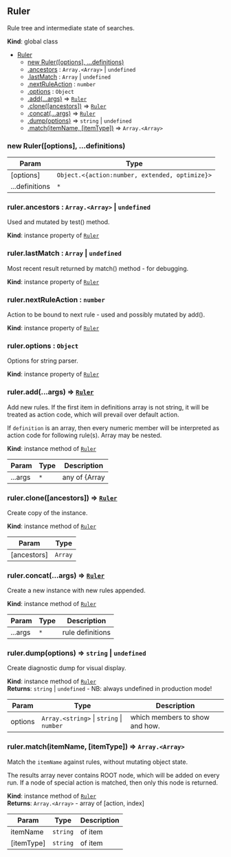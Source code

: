 <a name="Ruler"></a>

## Ruler
Rule tree and intermediate state of searches.

**Kind**: global class  

* [Ruler](#Ruler)
    * [new Ruler([options], ...definitions)](#new_Ruler_new)
    * [.ancestors](#Ruler+ancestors) : <code>Array.&lt;Array&gt;</code> \| <code>undefined</code>
    * [.lastMatch](#Ruler+lastMatch) : <code>Array</code> \| <code>undefined</code>
    * [.nextRuleAction](#Ruler+nextRuleAction) : <code>number</code>
    * [.options](#Ruler+options) : <code>Object</code>
    * [.add(...args)](#Ruler+add) ⇒ [<code>Ruler</code>](#Ruler)
    * [.clone([ancestors])](#Ruler+clone) ⇒ [<code>Ruler</code>](#Ruler)
    * [.concat(...args)](#Ruler+concat) ⇒ [<code>Ruler</code>](#Ruler)
    * [.dump(options)](#Ruler+dump) ⇒ <code>string</code> \| <code>undefined</code>
    * [.match(itemName, [itemType])](#Ruler+match) ⇒ <code>Array.&lt;Array&gt;</code>

<a name="new_Ruler_new"></a>

### new Ruler([options], ...definitions)

| Param | Type |
| --- | --- |
| [options] | <code>Object.&lt;{action:number, extended, optimize}&gt;</code> | 
| ...definitions | <code>\*</code> | 

<a name="Ruler+ancestors"></a>

### ruler.ancestors : <code>Array.&lt;Array&gt;</code> \| <code>undefined</code>
Used and mutated by test() method.

**Kind**: instance property of [<code>Ruler</code>](#Ruler)  
<a name="Ruler+lastMatch"></a>

### ruler.lastMatch : <code>Array</code> \| <code>undefined</code>
Most recent result returned by match() method - for debugging.

**Kind**: instance property of [<code>Ruler</code>](#Ruler)  
<a name="Ruler+nextRuleAction"></a>

### ruler.nextRuleAction : <code>number</code>
Action to be bound to next rule - used and possibly mutated by add().

**Kind**: instance property of [<code>Ruler</code>](#Ruler)  
<a name="Ruler+options"></a>

### ruler.options : <code>Object</code>
Options for string parser.

**Kind**: instance property of [<code>Ruler</code>](#Ruler)  
<a name="Ruler+add"></a>

### ruler.add(...args) ⇒ [<code>Ruler</code>](#Ruler)
Add new rules. If the first item in definitions array is not string,
it will be treated as action code, which will prevail over default action.

If `definition` is an array, then every numeric member will be interpreted as
action code for following rule(s). Array may be nested.

**Kind**: instance method of [<code>Ruler</code>](#Ruler)  

| Param | Type | Description |
| --- | --- | --- |
| ...args | <code>\*</code> | any of {Array|Ruler|number|string} |

<a name="Ruler+clone"></a>

### ruler.clone([ancestors]) ⇒ [<code>Ruler</code>](#Ruler)
Create copy of the instance.

**Kind**: instance method of [<code>Ruler</code>](#Ruler)  

| Param | Type |
| --- | --- |
| [ancestors] | <code>Array</code> | 

<a name="Ruler+concat"></a>

### ruler.concat(...args) ⇒ [<code>Ruler</code>](#Ruler)
Create a new instance with new rules appended.

**Kind**: instance method of [<code>Ruler</code>](#Ruler)  

| Param | Type | Description |
| --- | --- | --- |
| ...args | <code>\*</code> | rule definitions |

<a name="Ruler+dump"></a>

### ruler.dump(options) ⇒ <code>string</code> \| <code>undefined</code>
Create diagnostic dump for visual display.

**Kind**: instance method of [<code>Ruler</code>](#Ruler)  
**Returns**: <code>string</code> \| <code>undefined</code> - NB: always undefined in production mode!  

| Param | Type | Description |
| --- | --- | --- |
| options | <code>Array.&lt;string&gt;</code> \| <code>string</code> \| <code>number</code> | which members to show and how. |

<a name="Ruler+match"></a>

### ruler.match(itemName, [itemType]) ⇒ <code>Array.&lt;Array&gt;</code>
Match the `itemName` against rules, without mutating object state.

The results array never contains ROOT node, which will be added
on every run.
If a node of special action is matched, then only this node is returned.

**Kind**: instance method of [<code>Ruler</code>](#Ruler)  
**Returns**: <code>Array.&lt;Array&gt;</code> - array of [action, index]  

| Param | Type | Description |
| --- | --- | --- |
| itemName | <code>string</code> | of item |
| [itemType] | <code>string</code> | of item |

